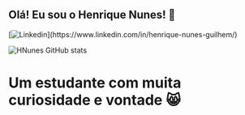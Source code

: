 ## Olá! Eu sou o Henrique Nunes! 🤙

[![Linkedin]([https://img.shields.io/website?label=SujeitoProgramador.com&style=for-the-badge&url=https://sujeitoprogramador.com](https://img.shields.io/badge/LinkedIn-0077B5?style=for-the-badge&logo=linkedin&logoColor=white)/)](https://www.linkedin.com/in/henrique-nunes-guilhem/)

![HNunes GitHub stats](https://github-readme-stats.vercel.app/api?username=HNunesDev&show_icons=true&theme=dracula&count_private=true)


# Um estudante com muita curiosidade e vontade 😸
